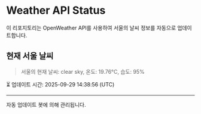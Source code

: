 
# Weather API Status

이 리포지토리는 OpenWeather API를 사용하여 서울의 날씨 정보를 자동으로 업데이트합니다.

## 현재 서울 날씨
> 서울의 현재 날씨: clear sky, 온도: 19.76°C, 습도: 95%

⏳ 업데이트 시간: 2025-09-29 14:38:56 (UTC)

---
자동 업데이트 봇에 의해 관리됩니다.
